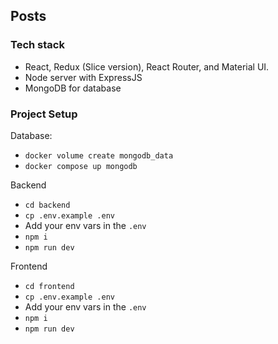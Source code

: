 ## Posts

### Tech stack

- React, Redux (Slice version), React Router, and Material UI.
- Node server with ExpressJS
- MongoDB for database

### Project Setup

Database:

- `docker volume create mongodb_data`
- `docker compose up mongodb`

Backend

- `cd backend`
- `cp .env.example .env`
- Add your env vars in the `.env`
- `npm i`
- `npm run dev`

Frontend

- `cd frontend`
- `cp .env.example .env`
- Add your env vars in the `.env`
- `npm i`
- `npm run dev`
